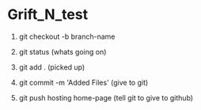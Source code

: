 # Grift_N_test

1. git checkout -b branch-name

2. git status (whats going on)

3. git add . (picked up)

4. git commit -m 'Added Files' (give to git)

5. git push hosting home-page (tell git to give to github)